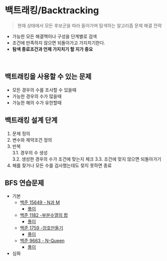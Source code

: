 # 백트래킹/Backtracking
> 현재 상태에서 모든 후보군을 따라 들어가며 탐색하는 알고리즘 문제 해결 전략
- 가능한 모든 해결책이나 구성을 단계별로 검색
- 조건에 만족하지 않으면 되돌아가고 가지치기한다.
- **탐색 종료조건과 언제 가지치기 할 지가 중요**
<br>

## 백트래킹을 사용할 수 있는 문제
- 모든 경우의 수를 조사할 수 있을때
- 가능한 경우의 수가 많을때
- 가능한 해의 수가 유한할때

## 백트래킹 설계 단계
1. 문제 정의
2. 변수와 제약조건 정의
3. 반복   
   3.1. 경우의 수 생성   
   3.2. 생성한 경우의 수가 조건에 맞는지 체크
   3.3. 조건에 맞지 않으면 되돌아가기
4. 해를 찾거나 모든 수를 검사했는데도 찾지 못하면 종료

## BFS 연습문제
- 기본
    - [백준 15649 - N과 M](https://www.acmicpc.net/problem/15649)
        - [풀이](/Algorithm/Backtracking/boj_15649.py)
    - [백준 1182 -부분수열의 합](https://www.acmicpc.net/problem/1182)
        - [풀이](/Algorithm/Backtracking/boj_1182.py)
    - [백준 1759 -암호만들기](https://www.acmicpc.net/problem/1759)
        - [풀이](/Algorithm/Backtracking/boj_1759.py)
    - [백준 9663 - N-Queen](https://www.acmicpc.net/problem/9663)
        - [풀이](/Algorithm/Backtracking/boj_9663.py)
- 심화